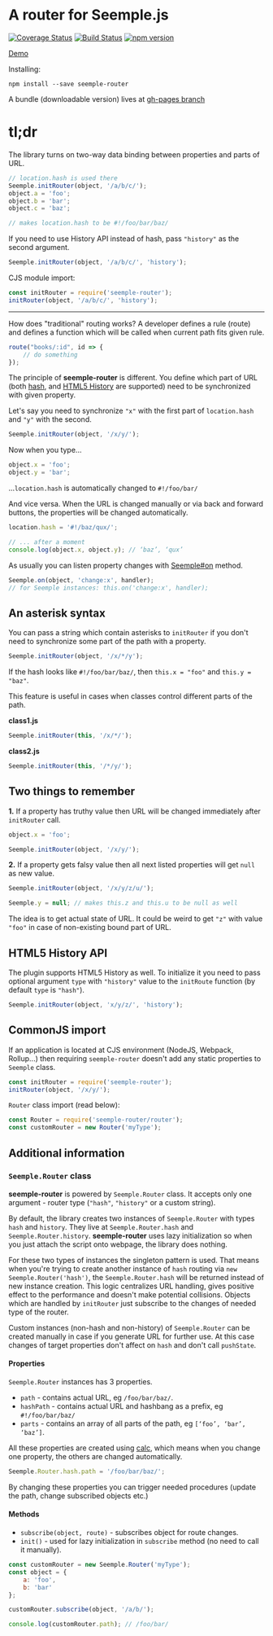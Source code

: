 A router for Seemple.js
============

[![Coverage Status](https://coveralls.io/repos/github/seemplejs/seemple-router/badge.svg?branch=master)](https://coveralls.io/github/seemplejs/seemple-router?branch=master) [![Build Status](https://travis-ci.org/seemplejs/seemple-router.svg?branch=master)](https://travis-ci.org/seemplejs/seemple-router) [![npm version](https://badge.fury.io/js/seemple-router.svg)](https://badge.fury.io/js/seemple-router)


[Demo](https://seemplejs.github.io/seemple-router/demo.html#!/foo/bar/baz/)

Installing:
```
npm install --save seemple-router
```

A bundle (downloadable version) lives at [gh-pages branch](https://github.com/seemplejs/seemple-router/tree/gh-pages)

# tl;dr

The library turns on two-way data binding between properties and parts of URL.

```js
// location.hash is used there
Seemple.initRouter(object, '/a/b/c/');
object.a = 'foo';
object.b = 'bar';
object.c = 'baz';

// makes location.hash to be #!/foo/bar/baz/
```

If you need to use History API instead of hash, pass ``"history"`` as the second argument.

```js
Seemple.initRouter(object, '/a/b/c/', 'history');
```

CJS module import:

```js
const initRouter = require('seemple-router');
initRouter(object, '/a/b/c/', 'history');
```

--------


How does "traditional" routing works? A developer defines a rule (route) and defines a function which will be called when current path fits given rule.

```js
route("books/:id", id => {
	// do something
});
```

The principle of **seemple-router** is different. You define which part of URL (both [hash](https://developer.mozilla.org/ru/docs/Web/API/Window/location), and [HTML5 History](https://developer.mozilla.org/ru/docs/Web/API/History_API) are supported) need to be synchronized with given property.

Let's say you need to synchronize ``"x"`` with the first part of ``location.hash`` and ``"y"`` with the second.

```js
Seemple.initRouter(object, '/x/y/');
```

Now when you type...

```js
object.x = 'foo';
object.y = 'bar';
```

...``location.hash`` is automatically changed to ``#!/foo/bar/``


And vice versa. When the URL is changed manually or via back and forward buttons, the properties will be changed automatically.

```js
location.hash = '#!/baz/qux/';

// ... after a moment
console.log(object.x, object.y); // ‘baz’, ‘qux’
```

As usually you can listen property changes with [Seemple#on](http://seemple.io/#!Seemple-on) method.

```js
Seemple.on(object, 'change:x', handler);
// for Seemple instances: this.on('change:x', handler);
```

## An asterisk syntax

You can pass a string which contain asterisks to ``initRouter`` if you don't need to synchronize some part of the path with a property.

```js
Seemple.initRouter(object, '/x/*/y');
```

If the hash looks like ``#!/foo/bar/baz/``, then ``this.x = "foo"`` and ``this.y = "baz"``.

This feature is useful in cases when classes control different parts of the path.


**class1.js**

```js
Seemple.initRouter(this, '/x/*/');
```

**class2.js**

```js
Seemple.initRouter(this, '/*/y/');
```

## Two things to remember

**1.** If a property has truthy value then URL will be changed immediately after ``initRouter`` call.


```js
object.x = 'foo';

Seemple.initRouter(object, '/x/y/');
```

**2.** If a property gets falsy value then all next listed properties will get ``null`` as new value.

```js
Seemple.initRouter(object, '/x/y/z/u/');

Seemple.y = null; // makes this.z and this.u to be null as well
```

The idea is to get actual state of URL. It could be weird to get ``"z"`` with value ``"foo"`` in case of non-existing bound part of URL.

## HTML5 History API

The plugin supports  HTML5 History as well. To initialize it you need to pass optional argument ``type`` with ``"history"`` value to the ``initRoute`` function (by default ``type`` is ``"hash"``).

```js
Seemple.initRouter(object, 'x/y/z/', 'history');
```

## CommonJS import

If an application is located at CJS environment  (NodeJS, Webpack, Rollup...) then requiring ``seemple-router`` doesn't add any static properties to ``Seemple`` class.

```js
const initRouter = require('seemple-router');
initRouter(object, '/x/y/');
```

``Router`` class import (read below):

```js
const Router = require('seemple-router/router');
const customRouter = new Router('myType');
```

## Additional information

### ``Seemple.Router`` class

**seemple-router** is powered by  ``Seemple.Router`` class. It accepts only one argument - router type (``"hash"``, ``"history"`` or a custom string).

By default, the library creates two instances of ``Seemple.Router`` with types ``hash`` and ``history``. They live at ``Seemple.Router.hash`` and ``Seemple.Router.history``. **seemple-router** uses lazy initialization so when you just attach the script onto webpage, the library does nothing.

For these two types of instances the singleton pattern is used. That means when you're trying to create another instance of ``hash`` routing via ``new Seemple.Router('hash')``, the ``Seemple.Router.hash`` will be returned instead of new instance creation. This logic centralizes URL handling, gives positive effect to the performance and doesn't make potential collisions. Objects which are handled by ``initRouter`` just subscribe to the changes of needed type of the router.

Custom instances (non-hash and non-history) of ``Seemple.Router`` can be created manually in case if you generate URL for further use. At this case changes of target properties don't affect on ``hash`` and don't call ``pushState``.

#### Properties

``Seemple.Router`` instances has 3 properties.

- ``path`` - contains actual URL, eg ``/foo/bar/baz/``.
- ``hashPath`` - contains actual URL and hashbang as a prefix, eg ``#!/foo/bar/baz/``
- ``parts`` - contains an array of all parts of the path, eg ``[‘foo’, ‘bar’, ‘baz’]``.

All these properties are created using [calc](https://seemple.io/#!Seemple-calc), which means when you change one property, the others are changed automatically.

```js
Seemple.Router.hash.path = '/foo/bar/baz/';
```

By changing these properties you can trigger needed procedures (update the path, change subscribed objects etc.)

#### Methods

- ``subscribe(object, route)`` - subscribes object for route changes.
- ``init()`` - used for lazy initialization in  ``subscribe`` method (no need to call it manually).

```js
const customRouter = new Seemple.Router('myType');
const object = {
	a: 'foo',
	b: 'bar'
};

customRouter.subscribe(object, '/a/b/');

console.log(customRouter.path); // /foo/bar/
```
